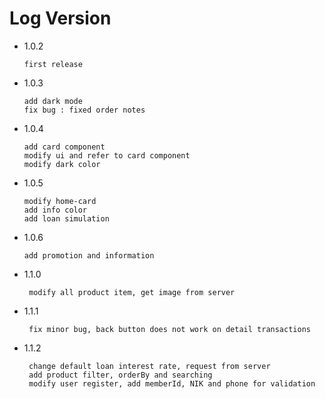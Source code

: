 # Log Version

- 1.0.2

  ```what changed
  first release
  ```

- 1.0.3

  ```what changed
  add dark mode
  fix bug : fixed order notes
  ```

- 1.0.4
  ```what changed
  add card component
  modify ui and refer to card component
  modify dark color
  ```
- 1.0.5

  ```what changed
  modify home-card
  add info color
  add loan simulation
  ```

- 1.0.6
  ```what changed
  add promotion and information
  ```

- 1.1.0
  ```what changed
   modify all product item, get image from server
  ```

- 1.1.1
  ```what changed
   fix minor bug, back button does not work on detail transactions 
  ```

- 1.1.2
  ```what changed
   change default loan interest rate, request from server
   add product filter, orderBy and searching
   modify user register, add memberId, NIK and phone for validation
  ```
